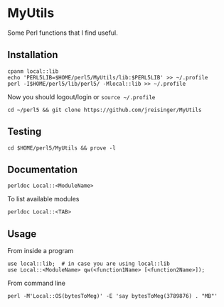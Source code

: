 MyUtils
=======

Some Perl functions that I find useful.

Installation
------------

    cpanm local::lib
    echo 'PERL5LIB=$HOME/perl5/MyUtils/lib:$PERL5LIB' >> ~/.profile
    perl -I$HOME/perl5/lib/perl5/ -Mlocal::lib >> ~/.profile

Now you should logout/login or `source ~/.profile`

    cd ~/perl5 && git clone https://github.com/jreisinger/MyUtils

Testing
-------

    cd $HOME/perl5/MyUtils && prove -l

Documentation
-------------

    perldoc Local::<ModuleName>
    
To list available modules

    perldoc Local::<TAB>

Usage
-----

From inside a program

    use local::lib;  # in case you are using local::lib
    use Local::<ModuleName> qw(<function1Name> [<function2Name>]);

From command line

    perl -M'Local::OS(bytesToMeg)' -E 'say bytesToMeg(3789876) . "MB"'

